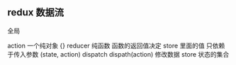 ## redux 数据流

全局

action 一个纯对象 {}
reducer  纯函数 函数的返回值决定 store 里面的值 只依赖于传入参数 (state, action)
dispatch dispath(action)  修改数据
store 状态的集合